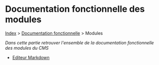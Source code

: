 # Documentation fonctionnelle des modules

[Index](../../index.md) > [Documentation fonctionnelle](../index.md) > Modules

*Dans cette partie retrouver l'ensemble de la documentation fonctionnelle des modules du CMS*

* [Editeur Markdown](editeur_markdown.md)
